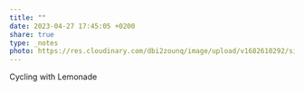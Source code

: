 ```yaml
---
title: ""
date: 2023-04-27 17:45:05 +0200
share: true
type: _notes
photo: https://res.cloudinary.com/dbi2zounq/image/upload/v1682610292/sisw3fp4nxnt8t1l11zz.jpg
---
```

Cycling with Lemonade
